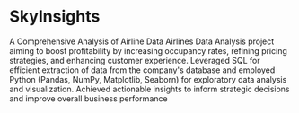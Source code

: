 # SkyInsights
A Comprehensive Analysis of Airline Data Airlines Data Analysis project aiming to boost profitability by increasing occupancy rates, refining pricing strategies, and enhancing customer experience. Leveraged SQL for efficient extraction of data from the company's database and employed Python (Pandas, NumPy, Matplotlib, Seaborn) for exploratory data analysis and visualization. Achieved actionable insights to inform strategic decisions and improve overall business performance

